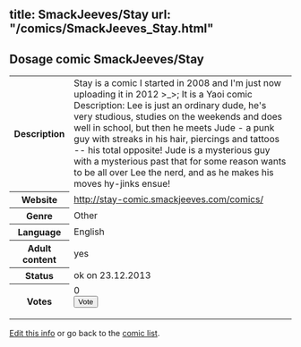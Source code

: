 title: SmackJeeves/Stay
url: "/comics/SmackJeeves_Stay.html"
---
Dosage comic SmackJeeves/Stay
-----------------------------------------

<p id="msg"></p>
<script type="text/javascript">
if (window.location.search === '?edit_info_mail=sent_ok') {
  var elem = document.getElementById("msg");
  elem.innerHTML = 'Edited information sucessfully sent for review, which is usually done daily. Thanks!';
  elem.className = 'ok';
}
</script>
<table class="comicinfo">
<tr>
<th>Description</th><td>Stay is a comic I started in 2008 and I'm just now uploading it in 2012 &gt;_&gt;; It is a Yaoi comic Description: Lee is just an ordinary dude, he's very studious, studies on the weekends and does well in school, but then he meets Jude - a punk guy with streaks in his hair, piercings and tattoos -- his total opposite! Jude is a mysterious guy with a mysterious past that for some reason wants to be all over Lee the nerd, and as he makes his moves hy-jinks ensue!</td>
</tr>
<tr>
<th>Website</th><td><a href="http://stay-comic.smackjeeves.com/comics/">http://stay-comic.smackjeeves.com/comics/</a></td>
</tr>
<tr>
<th>Genre</th><td>Other</td>
</tr>
<tr>
<th>Language</th><td>English</td>
</tr>
<tr>
<th>Adult content</th><td>yes</td>
</tr>
<tr>
<th>Status</th><td>ok on 23.12.2013</td>
</tr>
<tr>
<th>Votes</th><td>0
<form action="http://gaecounter.appspot.com/count/" method="POST">
<input name="name" type="hidden" value="SmackJeeves_Stay"/>
<input name="uid" type="hidden" id="voteuid" value=""/>
<input type="submit" value="Vote"/>
</form>
</td>
</tr>
</table>
<script type="text/javascript">
var ua = navigator.userAgent;
document.getElementById("voteuid").value = ua.replace(/[^a-zA-Z0-9\._:]/g , "_");;
</script>

[Edit this info](SmackJeeves_Stay_edit.html) or go back to the [comic list](../comic-index.html).
